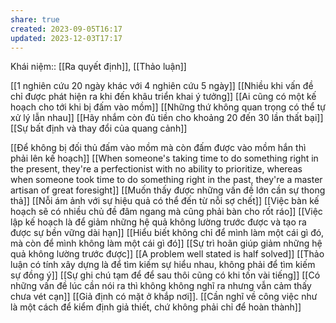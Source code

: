 ```yaml
---
share: true
created: 2023-09-05T16:17
updated: 2023-12-03T17:17
---
```

Khái niệm:: [[Ra quyết định]], [[Thảo luận]]

[[1 nghiên cứu 20 ngày khác với 4 nghiên cứu 5 ngày]]
[[Nhiều khi vấn đề chỉ được phát hiện ra khi đến khâu triển khai ý tưởng]]
[[Ai cũng có một kế hoạch cho tới khi bị đấm vào mồm]]
[[Những thứ không quan trọng có thể tự xử lý lẫn nhau]]
[[Hãy nhắm còn đủ tiền cho khoảng 20 đến 30 lần thất bại]]
[[Sự bất định và thay đổi của quang cảnh]]

[[Để không bị đối thủ đấm vào mồm mà còn đấm được vào mồm hắn thì phải lên kế hoạch]]
[[When someone's taking time to do something right in the present, they're a perfectionist with no ability to prioritize, whereas when someone took time to do something right in the past, they're a master artisan of great foresight]]
[[Muốn thấy được những vấn đề lớn cần sự thong thả]]
[[Nỗi ám ảnh với sự hiệu quả có thể đến từ nỗi sợ chết]]
[[Việc bàn kế hoạch sẽ có nhiều chủ đề đâm ngang mà cũng phải bàn cho rốt ráo]] 
[[Việc lập kế hoạch là để giảm những hệ quả không lường trước được và tạo ra được sự bền vững dài hạn]] 
[[Hiểu biết không chỉ để mình làm một cái gì đó, mà còn để mình không làm một cái gì đó]]
[[Sự trì hoãn giúp giảm những hệ quả không lường trước được]]
[[A problem well stated is half solved]]
[[Thảo luận có tính xây dựng là để tìm kiếm sự hiểu nhau, không phải để tìm kiếm sự đồng ý]]
[[Sự ghi chú tạm để để sau thôi cũng có khi tốn vài tiếng]]
[[Có những vấn đề lúc cần nói ra thì không không nghĩ ra nhưng vẫn cảm thấy chưa vét cạn]]
[[Giả định có mặt ở khắp nơi]]. [[Cần nghĩ về công việc như là một cách để kiểm định giả thiết, chứ không phải chỉ để hoàn thành]]